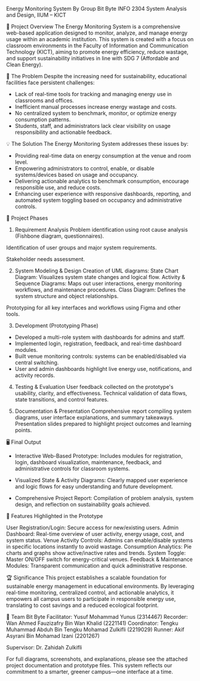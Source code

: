Energy Monitoring System
By Group Bit Byte
INFO 2304 System Analysis and Design, IIUM – KICT

🌟 Project Overview
The Energy Monitoring System is a comprehensive web-based application designed to monitor, analyze, and manage energy usage within an academic institution. This system is created with a focus on classroom environments in the Faculty of Information and Communication Technology (KICT), aiming to promote energy efficiency, reduce wastage, and support sustainability initiatives in line with SDG 7 (Affordable and Clean Energy).

🚩 The Problem
Despite the increasing need for sustainability, educational facilities face persistent challenges:
- Lack of real-time tools for tracking and managing energy use in classrooms and offices.
- Inefficient manual processes increase energy wastage and costs.
- No centralized system to benchmark, monitor, or optimize energy consumption patterns.
- Students, staff, and administrators lack clear visibility on usage responsibility and actionable feedback.

💡 The Solution
The Energy Monitoring System addresses these issues by:
- Providing real-time data on energy consumption at the venue and room level.
- Empowering administrators to control, enable, or disable systems/devices based on usage and occupancy.
- Delivering actionable analytics to benchmark consumption, encourage responsible use, and reduce costs.
- Enhancing user experience with responsive dashboards, reporting, and automated system toggling based on occupancy and administrative controls.

🔎 Project Phases
1. Requirement Analysis
Problem identification using root cause analysis (Fishbone diagram, questionnaires).

Identification of user groups and major system requirements.

Stakeholder needs assessment.

2. System Modeling & Design
Creation of UML diagrams:
State Chart Diagram: Visualizes system state changes and logical flow.
Activity & Sequence Diagrams: Maps out user interactions, energy monitoring workflows, and maintenance procedures.
Class Diagram: Defines the system structure and object relationships.

Prototyping for all key interfaces and workflows using Figma and other tools.

3. Development (Prototyping Phase)
- Developed a multi-role system with dashboards for admins and staff.
- Implemented login, registration, feedback, and real-time dashboard modules.
- Built venue monitoring controls: systems can be enabled/disabled via central switching.
- User and admin dashboards highlight live energy use, notifications, and activity records.

4. Testing & Evaluation
User feedback collected on the prototype's usability, clarity, and effectiveness.
Technical validation of data flows, state transitions, and control features.

5. Documentation & Presentation
Comprehensive report compiling system diagrams, user interface explanations, and summary takeaways.
Presentation slides prepared to highlight project outcomes and learning points.

🖥️ Final Output
- Interactive Web-Based Prototype:
  Includes modules for registration, login, dashboard visualization, maintenance, feedback, and administrative controls for classroom systems.

- Visualized State & Activity Diagrams:
  Clearly mapped user experience and logic flows for easy understanding and future development.

- Comprehensive Project Report:
  Compilation of problem analysis, system design, and reflection on sustainability goals achieved.

🚀 Features Highlighted in the Prototype

User Registration/Login: Secure access for new/existing users.
Admin Dashboard: Real-time overview of user activity, energy usage, cost, and system status.
Venue Activity Controls: Admins can enable/disable systems in specific locations instantly to avoid wastage.
Consumption Analytics: Pie charts and graphs show active/inactive rates and trends.
System Toggle: Master ON/OFF switch for energy-critical venues.
Feedback & Maintenance Modules: Transparent communication and quick administrative response.

🏆 Significance
This project establishes a scalable foundation for sustainable energy management in educational environments. By leveraging real-time monitoring, centralized control, and actionable analytics, it empowers all campus users to participate in responsible energy use, translating to cost savings and a reduced ecological footprint.

👥 Team Bit Byte
Facilitator: Yusuf Mohammad Yunus (2314467)
Recorder: Wan Ahmed Fauzizafry Bin Wan Khalid (2221141)
Coordinator: Tengku Muhammad Abduh Bin Tengku Mohamad Zulkifli (2219029)
Runner: Akif Asyrani Bin Mohamad Izani (2201267)

Supervisor: Dr. Zahidah Zulkifli

For full diagrams, screenshots, and explanations, please see the attached project documentation and prototype files.
This system reflects our commitment to a smarter, greener campus—one interface at a time.
